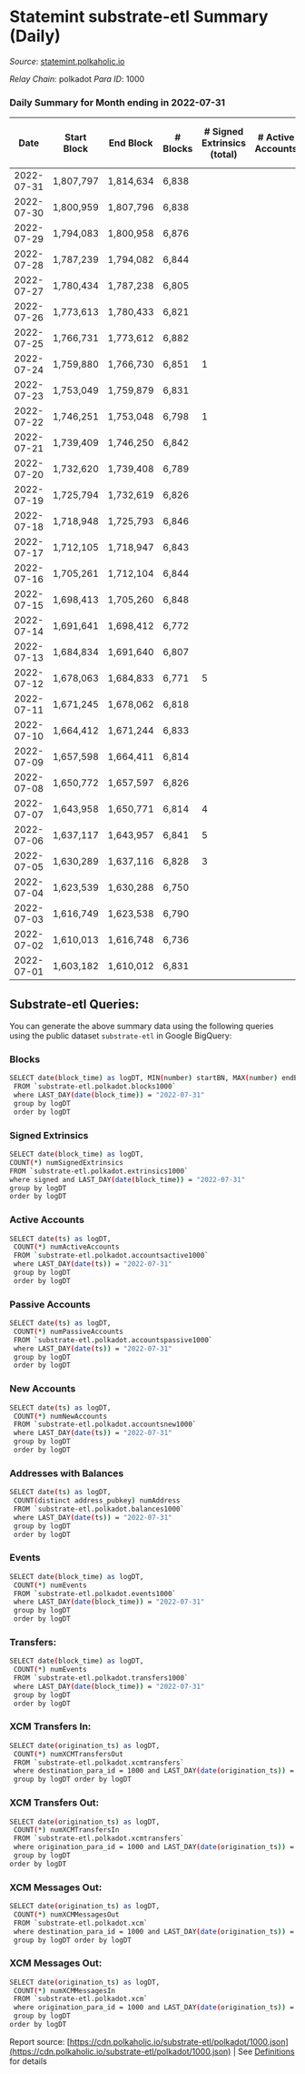# Statemint substrate-etl Summary (Daily)

_Source_: [statemint.polkaholic.io](https://statemint.polkaholic.io)

*Relay Chain*: polkadot
*Para ID*: 1000



### Daily Summary for Month ending in 2022-07-31


| Date | Start Block | End Block | # Blocks | # Signed Extrinsics (total) | # Active Accounts | # Passive | # New | # Addresses with Balances | # Events | # Transfers | # XCM Transfers In | # XCM Transfers Out | # XCM In | # XCM Out | Issues | 
| ---- | ----------- | --------- | -------- | --------------------------- | ----------------- | --------- | ----- | ------------------------- | -------- | ----------- | ------------------ | ------------------- | -------- | --------- | ------ |
| 2022-07-31 | 1,807,797 | 1,814,634 | 6,838 |  |  |  |  | 43 | 13,680 |   |   |   |  |  |  |
| 2022-07-30 | 1,800,959 | 1,807,796 | 6,838 |  |  |  |  | 43 | 13,680 |   |   |   |  |  |  |
| 2022-07-29 | 1,794,083 | 1,800,958 | 6,876 |  |  |  |  | 43 | 13,762 |   | 1 ($1.62) |   | 1 |  |  |
| 2022-07-28 | 1,787,239 | 1,794,082 | 6,844 |  |  |  |  | 42 | 13,692 |   |   |   |  |  |  |
| 2022-07-27 | 1,780,434 | 1,787,238 | 6,805 |  |  |  |  | 42 | 13,613 |   |   |   |  |  |  |
| 2022-07-26 | 1,773,613 | 1,780,433 | 6,821 |  |  |  |  | 42 | 13,649 |   |   |   | 1 |  |  |
| 2022-07-25 | 1,766,731 | 1,773,612 | 6,882 |  |  |  |  | 42 | 13,768 |   |   |   |  |  |  |
| 2022-07-24 | 1,759,880 | 1,766,730 | 6,851 | 1 |  |  |  | 42 | 13,710 |   |   |   |  |  |  |
| 2022-07-23 | 1,753,049 | 1,759,879 | 6,831 |  |  |  |  | 42 | 13,666 |   |   |   |  |  |  |
| 2022-07-22 | 1,746,251 | 1,753,048 | 6,798 | 1 |  |  |  | 42 | 13,609 |   | 1 ($156.24) |   | 1 |  |  |
| 2022-07-21 | 1,739,409 | 1,746,250 | 6,842 |  |  |  |  | 41 | 13,688 |   |   |   |  |  |  |
| 2022-07-20 | 1,732,620 | 1,739,408 | 6,789 |  |  |  |  | 41 | 13,582 |   |   |   |  |  |  |
| 2022-07-19 | 1,725,794 | 1,732,619 | 6,826 |  |  |  |  | 41 | 13,656 |   |   |   |  |  |  |
| 2022-07-18 | 1,718,948 | 1,725,793 | 6,846 |  |  |  |  | 41 | 13,696 |   |   |   |  |  |  |
| 2022-07-17 | 1,712,105 | 1,718,947 | 6,843 |  |  |  |  | 41 | 13,689 |   |   |   |  |  |  |
| 2022-07-16 | 1,705,261 | 1,712,104 | 6,844 |  |  |  |  | 41 | 13,692 |   |   |   |  |  |  |
| 2022-07-15 | 1,698,413 | 1,705,260 | 6,848 |  |  |  |  | 41 | 13,706 |   | 1 ($6.66) |   | 1 |  |  |
| 2022-07-14 | 1,691,641 | 1,698,412 | 6,772 |  |  |  |  | 40 | 13,548 |   |   |   |  |  |  |
| 2022-07-13 | 1,684,834 | 1,691,640 | 6,807 |  |  |  |  | 40 | 13,626 |   | 1 ($1.26) |   | 1 |  |  |
| 2022-07-12 | 1,678,063 | 1,684,833 | 6,771 | 5 |  |  |  | 39 | 13,589 | 4 ($12.79) | 1 ($3.26) |   | 3 | 1 |  |
| 2022-07-11 | 1,671,245 | 1,678,062 | 6,818 |  |  |  |  | 39 | 13,640 |   |   |   |  |  |  |
| 2022-07-10 | 1,664,412 | 1,671,244 | 6,833 |  |  |  |  | 39 | 13,670 |   |   |   |  |  |  |
| 2022-07-09 | 1,657,598 | 1,664,411 | 6,814 |  |  |  |  | 39 | 13,632 |   |   |   |  |  |  |
| 2022-07-08 | 1,650,772 | 1,657,597 | 6,826 |  |  |  |  | 39 | 13,655 |   |   |   |  |  |  |
| 2022-07-07 | 1,643,958 | 1,650,771 | 6,814 | 4 |  |  |  | 39 | 13,683 |   | 5 ($25.42) |   | 5 | 4 |  |
| 2022-07-06 | 1,637,117 | 1,643,957 | 6,841 | 5 |  |  |  | 39 | 13,735 |   | 5 ($11.83) |   | 5 | 4 |  |
| 2022-07-05 | 1,630,289 | 1,637,116 | 6,828 | 3 |  |  |  | 38 | 13,697 |   | 4 ($4.22) |   | 4 | 3 |  |
| 2022-07-04 | 1,623,539 | 1,630,288 | 6,750 |  |  |  |  | 38 | 13,504 |   |   |   |  |  |  |
| 2022-07-03 | 1,616,749 | 1,623,538 | 6,790 |  |  |  |  | 38 | 13,583 |   |   |   |  |  |  |
| 2022-07-02 | 1,610,013 | 1,616,748 | 6,736 |  |  |  |  | 38 | 13,479 |   |   |   | 1 |  |  |
| 2022-07-01 | 1,603,182 | 1,610,012 | 6,831 |  |  |  |  | 38 | 13,666 |   |   |   |  |  |  |

## Substrate-etl Queries:
You can generate the above summary data using the following queries using the public dataset `substrate-etl` in Google BigQuery:

### Blocks
```bash
SELECT date(block_time) as logDT, MIN(number) startBN, MAX(number) endBN, COUNT(*) numBlocks 
 FROM `substrate-etl.polkadot.blocks1000`  
 where LAST_DAY(date(block_time)) = "2022-07-31" 
 group by logDT 
 order by logDT
```

### Signed Extrinsics
```bash
SELECT date(block_time) as logDT, 
COUNT(*) numSignedExtrinsics 
FROM `substrate-etl.polkadot.extrinsics1000`  
where signed and LAST_DAY(date(block_time)) = "2022-07-31" 
group by logDT 
order by logDT
```

### Active Accounts
```bash
SELECT date(ts) as logDT, 
 COUNT(*) numActiveAccounts 
 FROM `substrate-etl.polkadot.accountsactive1000` 
 where LAST_DAY(date(ts)) = "2022-07-31" 
 group by logDT 
 order by logDT
```

### Passive Accounts
```bash
SELECT date(ts) as logDT, 
 COUNT(*) numPassiveAccounts 
 FROM `substrate-etl.polkadot.accountspassive1000` 
 where LAST_DAY(date(ts)) = "2022-07-31" 
 group by logDT 
 order by logDT
```

### New Accounts
```bash
SELECT date(ts) as logDT, 
 COUNT(*) numNewAccounts 
 FROM `substrate-etl.polkadot.accountsnew1000` 
 where LAST_DAY(date(ts)) = "2022-07-31" 
 group by logDT
 order by logDT
```

### Addresses with Balances
```bash
SELECT date(ts) as logDT,
 COUNT(distinct address_pubkey) numAddress 
 FROM `substrate-etl.polkadot.balances1000` 
 where LAST_DAY(date(ts)) = "2022-07-31" 
 group by logDT 
 order by logDT
```

### Events
```bash
SELECT date(block_time) as logDT, 
 COUNT(*) numEvents 
 FROM `substrate-etl.polkadot.events1000` 
 where LAST_DAY(date(block_time)) = "2022-07-31" 
 group by logDT 
 order by logDT
```

### Transfers:
```bash
SELECT date(block_time) as logDT, 
 COUNT(*) numEvents 
 FROM `substrate-etl.polkadot.transfers1000` 
 where LAST_DAY(date(block_time)) = "2022-07-31" 
 group by logDT 
 order by logDT
```

### XCM Transfers In:
```bash
SELECT date(origination_ts) as logDT, 
 COUNT(*) numXCMTransfersOut 
 FROM `substrate-etl.polkadot.xcmtransfers` 
 where destination_para_id = 1000 and LAST_DAY(date(origination_ts)) = "2022-07-31" 
 group by logDT order by logDT
```

### XCM Transfers Out:
```bash
SELECT date(origination_ts) as logDT, 
 COUNT(*) numXCMTransfersIn 
 FROM `substrate-etl.polkadot.xcmtransfers` 
 where origination_para_id = 1000 and LAST_DAY(date(origination_ts)) = "2022-07-31" 
 group by logDT 
order by logDT
```

### XCM Messages Out:
```bash
SELECT date(origination_ts) as logDT, 
 COUNT(*) numXCMMessagesOut 
 FROM `substrate-etl.polkadot.xcm` 
 where destination_para_id = 1000 and LAST_DAY(date(origination_ts)) = "2022-07-31" 
 group by logDT order by logDT
```

### XCM Messages Out:
```bash
SELECT date(origination_ts) as logDT, 
 COUNT(*) numXCMMessagesIn 
 FROM `substrate-etl.polkadot.xcm` 
 where origination_para_id = 1000 and LAST_DAY(date(origination_ts)) = "2022-07-31" 
 group by logDT 
order by logDT
```


Report source: [https://cdn.polkaholic.io/substrate-etl/polkadot/1000.json](https://cdn.polkaholic.io/substrate-etl/polkadot/1000.json) | See [Definitions](/DEFINITIONS.md) for details
